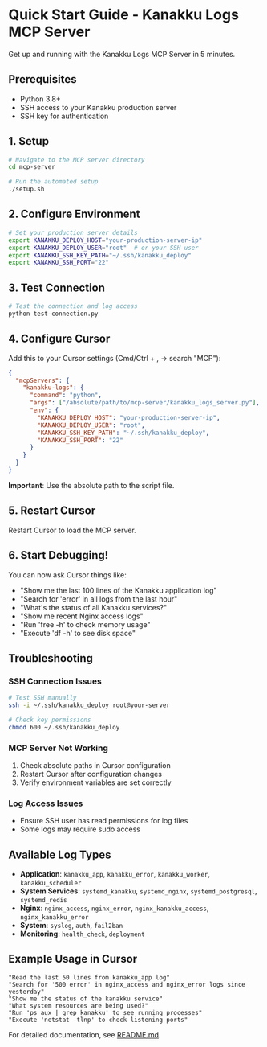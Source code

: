 # Quick Start Guide - Kanakku Logs MCP Server

Get up and running with the Kanakku Logs MCP Server in 5 minutes.

## Prerequisites

- Python 3.8+
- SSH access to your Kanakku production server
- SSH key for authentication

## 1. Setup

```bash
# Navigate to the MCP server directory
cd mcp-server

# Run the automated setup
./setup.sh
```

## 2. Configure Environment

```bash
# Set your production server details
export KANAKKU_DEPLOY_HOST="your-production-server-ip"
export KANAKKU_DEPLOY_USER="root"  # or your SSH user
export KANAKKU_SSH_KEY_PATH="~/.ssh/kanakku_deploy"
export KANAKKU_SSH_PORT="22"
```

## 3. Test Connection

```bash
# Test the connection and log access
python test-connection.py
```

## 4. Configure Cursor

Add this to your Cursor settings (Cmd/Ctrl + , → search "MCP"):

```json
{
  "mcpServers": {
    "kanakku-logs": {
      "command": "python",
      "args": ["/absolute/path/to/mcp-server/kanakku_logs_server.py"],
      "env": {
        "KANAKKU_DEPLOY_HOST": "your-production-server-ip",
        "KANAKKU_DEPLOY_USER": "root",
        "KANAKKU_SSH_KEY_PATH": "~/.ssh/kanakku_deploy",
        "KANAKKU_SSH_PORT": "22"
      }
    }
  }
}
```

**Important**: Use the absolute path to the script file.

## 5. Restart Cursor

Restart Cursor to load the MCP server.

## 6. Start Debugging!

You can now ask Cursor things like:

- "Show me the last 100 lines of the Kanakku application log"
- "Search for 'error' in all logs from the last hour"
- "What's the status of all Kanakku services?"
- "Show me recent Nginx access logs"
- "Run 'free -h' to check memory usage"
- "Execute 'df -h' to see disk space"

## Troubleshooting

### SSH Connection Issues

```bash
# Test SSH manually
ssh -i ~/.ssh/kanakku_deploy root@your-server

# Check key permissions
chmod 600 ~/.ssh/kanakku_deploy
```

### MCP Server Not Working

1. Check absolute paths in Cursor configuration
2. Restart Cursor after configuration changes
3. Verify environment variables are set correctly

### Log Access Issues

- Ensure SSH user has read permissions for log files
- Some logs may require sudo access

## Available Log Types

- **Application**: `kanakku_app`, `kanakku_error`, `kanakku_worker`, `kanakku_scheduler`
- **System Services**: `systemd_kanakku`, `systemd_nginx`, `systemd_postgresql`, `systemd_redis`
- **Nginx**: `nginx_access`, `nginx_error`, `nginx_kanakku_access`, `nginx_kanakku_error`
- **System**: `syslog`, `auth`, `fail2ban`
- **Monitoring**: `health_check`, `deployment`

## Example Usage in Cursor

```
"Read the last 50 lines from kanakku_app log"
"Search for '500 error' in nginx_access and nginx_error logs since yesterday"
"Show me the status of the kanakku service"
"What system resources are being used?"
"Run 'ps aux | grep kanakku' to see running processes"
"Execute 'netstat -tlnp' to check listening ports"
```

For detailed documentation, see [README.md](README.md). 